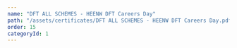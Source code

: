 ```yaml
---
name: "DFT ALL SCHEMES - HEENW DFT Careers Day"
path: "/assets/certificates/DFT ALL SCHEMES - HEENW DFT Careers Day.pdf"
order: 15
categoryId: 1
---
```


